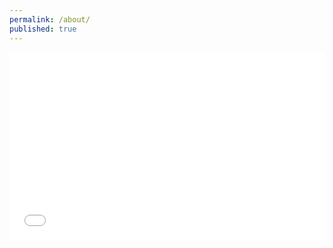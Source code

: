 ```yaml
---
permalink: /about/
published: true
---
```


<embed src="/assets/cv_xie.pdf" type="application/pdf" width="100%" height="300px" />

